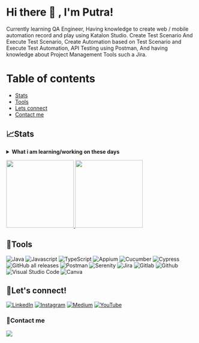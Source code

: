 # Hi there 👋 , I'm Putra!
Currently learning QA Engineer, Having knowledge to create web / mobile automation record and play using Katalon Studio. Create Test Scenario And Execute Test Scenario, Create Automation based on Test Scenario and Execute Test Automation, API Testing using Postman, And having knowledge about Project Management Tools such a Jira.

# Table of contents
<!--ts-->
   * [Stats](#stats)
   * [Tools](#tools)
   * [Lets connect](#lets-connect)
   * [Contact me](#contact-me)
<!--te-->
 

## 📈Stats
<details>
 <summary><strong>What i am learning/working on these days</strong></summary>
    - 🔭 I’m currently learning QA Engineer</br>
    - 💬 let's get to know each other</br>
    - 📫 How to reach me: <a href="mulkhiputral@gmail.com">Email me!</a>  </br>
    - 😄 Pronouns: He/Him </br>
    - ⚡ Fun fact: ... </br>
</details>
<p align="left">
<a href="https://github.com/MULKHI">
  <img height="180em" src="https://github-readme-stats-eight-theta.vercel.app/api?username=MULKHI&show_icons=true&theme=algolia&include_all_commits=true&count_private=true"/>
  <img height="180em" src="https://github-readme-stats-eight-theta.vercel.app/api/top-langs/?username=MULKHI&layout=compact&langs_count=8&theme=algolia"/>
</a>
</p>

## 🔨Tools
![Java](https://img.shields.io/badge/-java-181717?style=for-the-badge&logo=java)
![Javascript](https://img.shields.io/badge/-javascript-181717?style=for-the-badge&logo=javascript)
![TypeScript](https://img.shields.io/badge/typescript-%23007ACC.svg?style=for-the-badge&logo=typescript&logoColor=white)
![Appium](https://img.shields.io/badge/-appium-181717?style=for-the-badge&logo=appium)
![Cucumber](https://img.shields.io/badge/-cucumber-181717?style=for-the-badge&logo=cucumber)
![Cypress](https://img.shields.io/badge/-cypress-181717?style=for-the-badge&logo=cypress)
![GitHub all releases](https://img.shields.io/github/downloads/MULKHI/MULKHI/total?color=%2383B81A&label=Katalon%20studio&style=for-the-badge)
![Postman](https://img.shields.io/badge/-postman-181717?style=for-the-badge&logo=postman)
![Serenity](https://img.shields.io/badge/-serenitybdd-181717?style=for-the-badge&logo=serenitybdd)
![Jira](https://img.shields.io/badge/-jira-181717?style=for-the-badge&logo=jira)
![Gitlab](https://img.shields.io/badge/-gitlab-181717?style=for-the-badge&logo=gitlab)
![Github](https://img.shields.io/badge/GitHub-100000?style=for-the-badge&logo=github&logoColor=white)
![Visual Studio Code](https://img.shields.io/badge/Visual%20Studio%20Code-0078d7.svg?style=for-the-badge&logo=visual-studio-code&logoColor=white)
![Canva](https://img.shields.io/badge/Canva-%2300C4CC.svg?style=for-the-badge&logo=Canva&logoColor=white)
   

## 🔗Let's connect!
[![LinkedIn](https://img.shields.io/badge/LinkedIn-0077B5?style=for-the-badge&logo=linkedin&logoColor=white)](https://www.linkedin.com/in/mulkhi-putra-23909b211)
[![Instagram](https://img.shields.io/badge/Instagram-E4405F?style=for-the-badge&logo=instagram&logoColor=white)](https://www.instagram.com/shinpei05/)
[![Medium](https://img.shields.io/badge/Medium-12100E?style=for-the-badge&logo=medium&logoColor=white)](https://medium.com/@mulkhiputral) 
[![YouTube](https://img.shields.io/badge/YouTube-FF0000?style=for-the-badge&logo=youtube&logoColor=white)]( 00000 )

### 📝Contact me
<p>
    <a href="mailto: mulkhiputral@gmail.com" target="blank"><img src="https://img.shields.io/badge/-gmail-181717?style=for-the-badge&logo=gmail" /></a>
</p>
